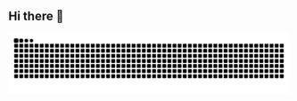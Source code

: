 ## Hi there 👋

<!--
**JaniKeminda/JaniKeminda** is a ✨ _special_ ✨ repository because its `README.md` (this file) appears on your GitHub profile.

Here are some ideas to get you started:

- 🔭 I’m currently working on ...
- 🌱 I’m currently learning ...
- 👯 I’m looking to collaborate on ...
- 🤔 I’m looking for help with ...
- 💬 Ask me about ...
- 📫 How to reach me: ...
- 😄 Pronouns: ...
- ⚡ Fun fact: ...
-->

<!-- Snake Animation -->
<div align="center">
    
  ![snake gif](https://github.com/JaniKeminda/JaniKeminda/blob/output/github-snake-dark.svg)
</div>
